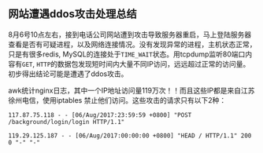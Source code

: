 ## 网站遭遇ddos攻击处理总结

8月6号10点左右，接到电话公司网站遭到攻击导致服务器重启，马上登陆服务器查看是否有可疑进程，以及网络连接情况。没有发现异常的进程，主机状态正常，只是有很多redis, MySQL的连接处于`TIME_WAIT`状态。用tcpdump监听80端口内容有`GET`, `HTTP`的数据包发现短时间内大量不同IP访问，远远超过正常的访问量。初步得出结论可能是遭遇了ddos攻击。

awk统计nginx日志，其中一个IP地址访问量119万次！！而且这些IP都是来自江苏徐州电信，使用iptables 禁止他们访问。这些攻击的请求只有以下2种：

    117.87.75.118 - - [06/Aug/2017:23:59:59 +0800] "POST /background/login/login HTTP/1.1"

    119.29.125.187 - - [06/Aug/2017:00:00:00 +0800] "HEAD / HTTP/1.1" 200 0 "-" "-"


